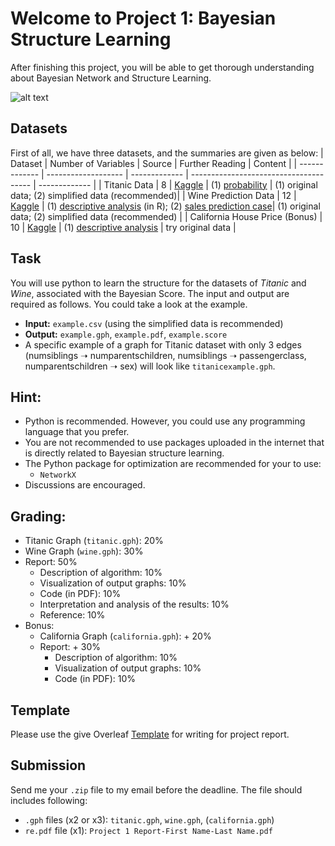 # Welcome to Project 1: Bayesian Structure Learning 

After finishing this project, you will be able to get thorough understanding about Bayesian Network and Structure Learning.

![alt text](https://github.com/bonaldli/DMU-Uni-Koeln/blob/main/Project%201/intro.png?raw=true)

## Datasets
First of all, we have three datasets, and the summaries are given as below:
| Dataset  | Number of Variables | Source | Further Reading | Content |
| ------------- | ------------------- | ------------- | -------------------------------------- | ------------- |
| Titanic Data | 8 | [Kaggle](https://www.kaggle.com/c/titanic) | (1) [probability](https://web.stanford.edu/class/archive/cs/cs109/cs109.1166/problem12.html) | (1) original data; (2) simplified data (recommended)|
| Wine Prediction Data | 12 | [Kaggle](https://www.kaggle.com/datasets/dropout/winequalityred) |  (1) [descriptive analysis](https://rpubs.com/Hpolhe/950288) (in R); (2) [sales prediction case](https://rstudio-pubs-static.s3.amazonaws.com/840867_cdbf78a38ded4b10be5af93271ee7593.html#DATA_EXPLORATION)| (1) original data; (2) simplified data (recommended) |
| California House Price (Bonus) | 10 | [Kaggle](https://www.kaggle.com/datasets/camnugent/california-housing-prices) | (1) [descriptive analysis](https://inria.github.io/scikit-learn-mooc/python_scripts/datasets_california_housing.html) | try original data |

## Task
You will use python to learn the structure for the datasets of _Titanic_ and _Wine_, associated with the Bayesian Score. The input and output are required as follows. You could take a look at the example.
- **Input:** `example.csv` (using the simplified data is recommended)
- **Output:** `example.gph`, `example.pdf`, `example.score`
- A specific example of a graph for Titanic dataset with only 3 edges (numsiblings ➝ numparentschildren, numsiblings ➝ passengerclass, numparentschildren ➝ sex) will look like `titanicexample.gph`.

## Hint:
- Python is recommended. However, you could use any programming language that you prefer. 
- You are not recommended to use packages uploaded in the internet that is directly related to Bayesian structure learning.
- The Python package for optimization are recommended for your to use:
  - `NetworkX`
- Discussions are encouraged.

## Grading:
- Titanic Graph (`titanic.gph`): 20%
- Wine Graph (`wine.gph`): 30%
- Report: 50%
  - Description of algorithm: 10%
  - Visualization of output graphs: 10%
  - Code (in PDF): 10%
  - Interpretation and analysis of the results: 10%
  - Reference: 10%
- Bonus:
  - California Graph (`california.gph`): + 20%
  - Report: + 30%
    - Description of algorithm: 10%
    - Visualization of output graphs: 10%
    - Code (in PDF): 10%

## Template
Please use the give Overleaf [Template](https://www.overleaf.com/read/fqpyqzzjvfzy) for writing for project report.

## Submission
Send me your `.zip` file to my email before the deadline. The file should includes following:
- `.gph` files (x2 or x3): `titanic.gph`, `wine.gph`, (`california.gph`)
- `re.pdf` file (x1): `Project 1 Report-First Name-Last Name.pdf`
